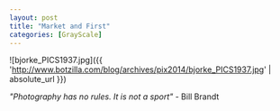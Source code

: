 ```yaml
---
layout: post
title: "Market and First"
categories: [GrayScale]
---
```



![bjorke_PICS1937.jpg]({{ 'http://www.botzilla.com/blog/archives/pix2014/bjorke_PICS1937.jpg' | absolute_url }})


<div class="well"><i>"Photography has no rules. It is not a sport"</i> - Bill Brandt</div>
